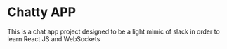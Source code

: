 Chatty APP
=====================

This is a chat app project designed to be a light mimic of slack in order to learn React JS and WebSockets
